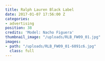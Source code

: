 ```yaml
---
title: Ralph Lauren Black Label
date: 2017-01-07 17:56:00 Z
categories:
- advertising
position: 38
credits: 'Model: Nacho Figuera'
thumbnail_image: "/uploads/RLB_FW09_01.jpg"
images:
- path: "/uploads/RLB_FW09_01-6091c6.jpg"
  class: full
---
```


